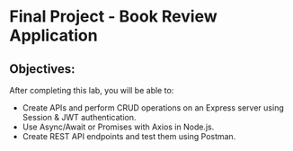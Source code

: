 # Final Project - Book Review Application

## Objectives:
After completing this lab, you will be able to:

- Create APIs and perform CRUD operations on an Express server using Session & JWT authentication.
- Use Async/Await or Promises with Axios in Node.js.
- Create REST API endpoints and test them using Postman.